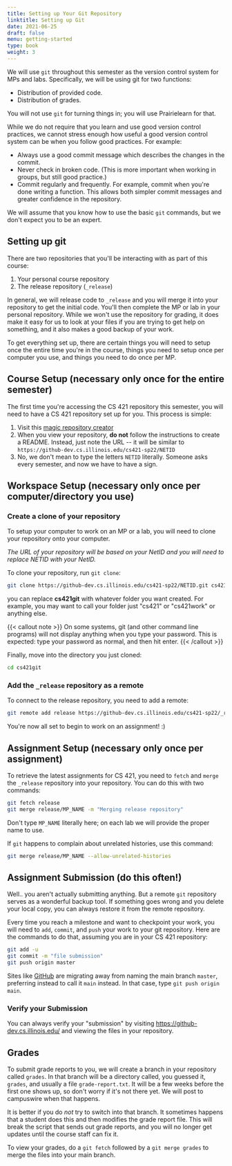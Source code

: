 ```yaml
---
title: Setting up Your Git Repository
linktitle: Setting up Git
date: 2021-06-25
draft: false
menu: getting-started
type: book
weight: 3
---
```


We will use `git` throughout this semester as the version control system for MPs
and labs. Specifically, we will be using git for two functions:

- Distribution of provided code.
- Distribution of grades.

You will not use `git` for turning things in; you will use Prairielearn for that.

While we do not require that you learn and use good version control practices,
we cannot stress enough how useful a good version control system can be when
you follow good practices. For example:

- Always use a good commit message which describes the changes in the commit.
- Never check in broken code. (This is more important when working in groups,
  but still good practice.)
- Commit regularly and frequently. For example, commit when you're done writing
  a function. This allows both simpler commit messages and greater confidence in
  the repository.

We will assume that you know how to use the basic `git` commands, but we don't expect
you to be an expert.

## Setting up git

There are two repositories that you'll be interacting with as part of this course:

1. Your personal course repository
2. The release repository (`_release`)

In general, we will release code to `_release` and you will merge it into your
repository to get the initial code.  You'll then complete the MP or lab in your
personal repository.  While we won't use the repository for grading, it does
make it easy for us to look at your files if you are trying to get help on
something, and it also makes a good backup of your work.

To get everything set up, there are certain things you will need to setup once
the entire time you're in the course, things you need to setup once per computer
you use, and things you need to do once per MP.

## Course Setup (necessary only once for the entire semester)

The first time you're accessing the CS 421 repository this semester, you will need to have a CS 421 repository set up for you.  This process is simple:

1. Visit this [magic repository creator](https://edu.cs.illinois.edu/create-ghe-repo/cs421-sp22/)
2. When you view your repository, **do not** follow the instructions to create a
   README.  Instead, just note the URL -- it will be similar to
   `https://github-dev.cs.illinois.edu/cs421-sp22/NETID`
3. No, we don't mean to type the letters `NETID` literally.  Someone asks every semester, and now we have to have a sign.

## Workspace Setup (necessary only once per computer/directory you use)

### Create a clone of your repository

To setup your computer to work on an MP or a lab, you will need to clone your
repository onto your computer.

*The URL of your repository will be based on your NetID and you will need to replace NETID with your NetID.*

To clone your repository, run `git clone`:

``` bash
git clone https://github-dev.cs.illinois.edu/cs421-sp22/NETID.git cs421git
```

you can replace **cs421git** with whatever folder you want created.  For example, you may want to call your folder just "cs421" or "cs421work" or anything else.

{{< callout note >}}
 On some systems, git (and other command line programs) will not display anything when you type your password. This is expected: type your password as normal, and then hit enter.
{{< /callout >}}

Finally, move into the directory you just cloned:
``` bash
cd cs421git
```

### Add the `_release` repository as a remote

To connect to the release repository, you need to add a remote:

``` bash
git remote add release https://github-dev.cs.illinois.edu/cs421-sp22/_release.git
```

You're now all set to begin to work on an assignment! :)

## Assignment Setup (necessary only once per assignment)

To retrieve the latest assignments for CS 421, you need to `fetch` and `merge`
the `_release` repository into your repository.  You can do this with two
commands:

``` bash
git fetch release
git merge release/MP_NAME -m "Merging release repository"
```

Don't type `MP_NAME` literally here; on each lab we will provide the proper name to use.

If `git` happens to complain about unrelated histories, use this command:

``` bash
git merge release/MP_NAME --allow-unrelated-histories
```

## Assignment Submission (do this often!)

Well.. you aren't actually submitting anything.  But a remote `git` repository
serves as a wonderful backup tool.  If something goes wrong and you delete your
local copy, you can always restore it from the remote repository.

Every time you reach a milestone and want to checkpoint your work, you will need
to `add`, `commit`, and `push` your work to your git repository. 
Here are the commands to do that, assuming you are in your CS 421 repository:

``` bash
git add -u
git commit -m "file submission"
git push origin master
```

Sites like [GitHub](https://github.com) are migrating away from naming the main
branch `master`, preferring instead to call it `main` instead.  In that case, type
`git push origin main`.

### Verify your Submission

You can always verify your "submission" by visiting
https://github-dev.cs.illinois.edu/ and viewing the files in your repository.

## Grades

To submit grade reports to you, we will create a branch in your repository
called `grades`.  In that branch will be a directory called, you guessed it,
`grades`, and usually a file `grade-report.txt`.  It will be a few weeks before
the first one shows up, so don't worry if it's not there yet.  We will post to
campuswire when that happens.

It is better if you do *not* try to switch into that branch.  It sometimes happens
that a student does this and then modifies the grade report file.  This will break 
the script that sends out grade reports, and you will no longer get updates until
the course staff can fix it.

To view your grades, do a `git fetch` followed by a `git merge grades` to merge
the files into your main branch.
